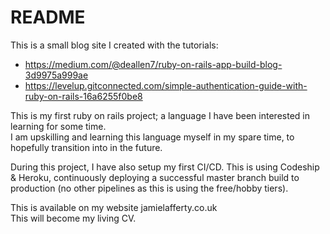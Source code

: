 # README  

This is a small blog site I created with the tutorials: 
* https://medium.com/@deallen7/ruby-on-rails-app-build-blog-3d9975a999ae  
* https://levelup.gitconnected.com/simple-authentication-guide-with-ruby-on-rails-16a6255f0be8  
  
This is my first ruby on rails project; a language I have been interested in learning for some time.  
I am upskilling and learning this language myself in my spare time, to hopefully transition into in the future.  
  
During this project, I have also setup my first CI/CD. This is using Codeship & Heroku, continuously deploying a successful master branch build to production (no other pipelines as this is using the free/hobby tiers).  
  
This is available on my website jamielafferty.co.uk  
This will become my living CV.  